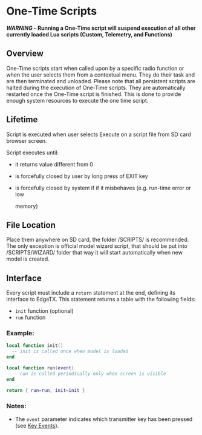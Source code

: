 # One-Time Scripts

_**WARNING -**_ **Running a One-Time script will suspend execution of all other currently loaded Lua scripts \(Custom,  Telemetry, and Functions\)**

## Overview

One-Time scripts start when called upon by a specific radio function or when the user selects them from a contextual menu. They do their task and are then terminated and unloaded. Please note that all persistent scripts are halted during the execution of One-Time scripts. They are automatically restarted once the One-Time script is finished. This is done to provide enough system resources to execute the one time script.

## Lifetime

Script is executed when user selects Execute on a script file from SD card browser screen.

Script executes until:

* it returns value different from 0
* is forcefully closed by user by long press of EXIT key
* is forcefully closed by system if if it misbehaves \(e.g. run-time error or low

  memory\)

## File Location

Place them anywhere on SD card, the folder /SCRIPTS/ is recommended. The only exception is official model wizard script, that should be put into /SCRIPTS/WIZARD/ folder that way it will start automatically when new model is created.

## **Interface**

Every script must include a `return` statement at the end, defining its interface to EdgeTX. This statement returns a table with the following fields:

* `init` function \(optional\)
* `run` function

### Example:

```lua
local function init()
  -- init is called once when model is loaded
end

local function run(event)
  -- run is called periodically only when screen is visible
end

return { run=run, init=init }
```

### Notes:

* The `event` parameter indicates which transmitter key has been pressed \(see [Key Events](../part_iii_-_opentx_lua_api_reference/constants/key_events.md)\). 

